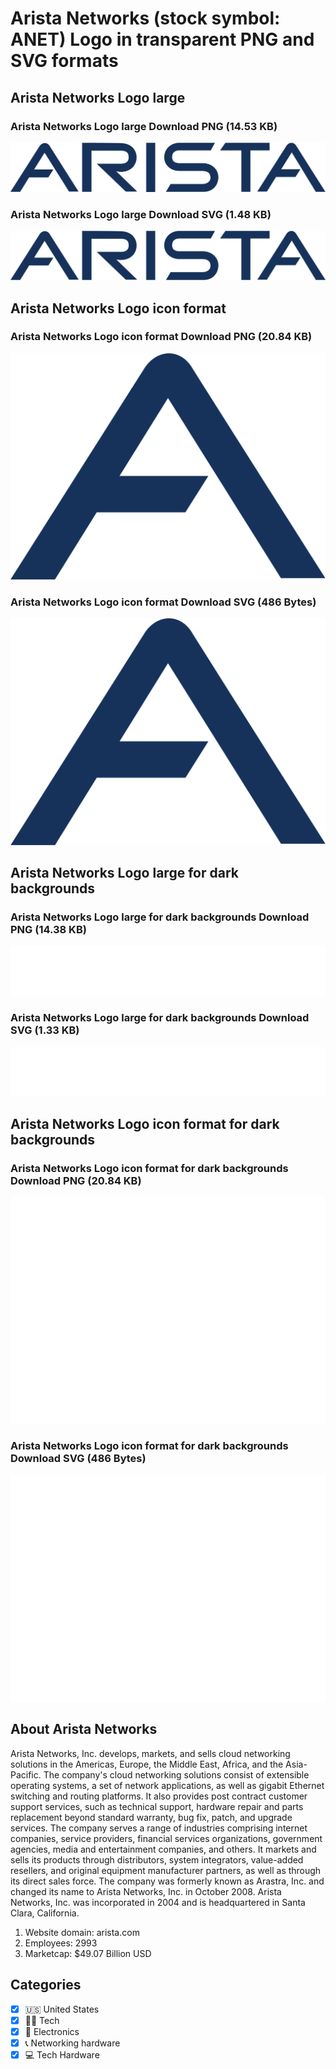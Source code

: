 # Arista Networks (stock symbol: ANET) Logo in transparent PNG and SVG formats

## Arista Networks Logo large

### Arista Networks Logo large Download PNG (14.53 KB)

![Arista Networks Logo large Download PNG (14.53 KB)](/img/orig/ANET_BIG-150f82cc.png)

### Arista Networks Logo large Download SVG (1.48 KB)

![Arista Networks Logo large Download SVG (1.48 KB)](/img/orig/ANET_BIG-92013d27.svg)

## Arista Networks Logo icon format

### Arista Networks Logo icon format Download PNG (20.84 KB)

![Arista Networks Logo icon format Download PNG (20.84 KB)](/img/orig/ANET-b0ca505a.png)

### Arista Networks Logo icon format Download SVG (486 Bytes)

![Arista Networks Logo icon format Download SVG (486 Bytes)](/img/orig/ANET-9ca7c0ac.svg)

## Arista Networks Logo large for dark backgrounds

### Arista Networks Logo large for dark backgrounds Download PNG (14.38 KB)

![Arista Networks Logo large for dark backgrounds Download PNG (14.38 KB)](/img/orig/ANET_BIG.D-9116c8cf.png)

### Arista Networks Logo large for dark backgrounds Download SVG (1.33 KB)

![Arista Networks Logo large for dark backgrounds Download SVG (1.33 KB)](/img/orig/ANET_BIG.D-e4ff82fa.svg)

## Arista Networks Logo icon format for dark backgrounds

### Arista Networks Logo icon format for dark backgrounds Download PNG (20.84 KB)

![Arista Networks Logo icon format for dark backgrounds Download PNG (20.84 KB)](/img/orig/ANET.D-0a43b88b.png)

### Arista Networks Logo icon format for dark backgrounds Download SVG (486 Bytes)

![Arista Networks Logo icon format for dark backgrounds Download SVG (486 Bytes)](/img/orig/ANET.D-eaee9d67.svg)

## About Arista Networks

Arista Networks, Inc. develops, markets, and sells cloud networking solutions in the Americas, Europe, the Middle East, Africa, and the Asia-Pacific. The company's cloud networking solutions consist of extensible operating systems, a set of network applications, as well as gigabit Ethernet switching and routing platforms. It also provides post contract customer support services, such as technical support, hardware repair and parts replacement beyond standard warranty, bug fix, patch, and upgrade services. The company serves a range of industries comprising internet companies, service providers, financial services organizations, government agencies, media and entertainment companies, and others. It markets and sells its products through distributors, system integrators, value-added resellers, and original equipment manufacturer partners, as well as through its direct sales force. The company was formerly known as Arastra, Inc. and changed its name to Arista Networks, Inc. in October 2008. Arista Networks, Inc. was incorporated in 2004 and is headquartered in Santa Clara, California.

1. Website domain: arista.com
2. Employees: 2993
3. Marketcap: $49.07 Billion USD


## Categories
- [x] 🇺🇸 United States
- [x] 👩‍💻 Tech
- [x] 🔌 Electronics
- [x] 📞 Networking hardware
- [x] 💻 Tech Hardware
